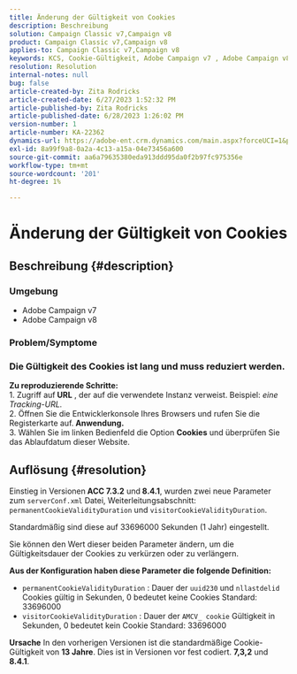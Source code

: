 ```yaml
---
title: Änderung der Gültigkeit von Cookies
description: Beschreibung
solution: Campaign Classic v7,Campaign v8
product: Campaign Classic v7,Campaign v8
applies-to: Campaign Classic v7,Campaign v8
keywords: KCS, Cookie-Gültigkeit, Adobe Campaign v7 , Adobe Campaign v8
resolution: Resolution
internal-notes: null
bug: false
article-created-by: Zita Rodricks
article-created-date: 6/27/2023 1:52:32 PM
article-published-by: Zita Rodricks
article-published-date: 6/28/2023 1:26:02 PM
version-number: 1
article-number: KA-22362
dynamics-url: https://adobe-ent.crm.dynamics.com/main.aspx?forceUCI=1&pagetype=entityrecord&etn=knowledgearticle&id=b31e3fd7-f114-ee11-8f6e-6045bd006704
exl-id: 8a99f9a8-0a2a-4c13-a15a-04e73456a600
source-git-commit: aa6a79635380eda913ddd95da0f2b97fc975356e
workflow-type: tm+mt
source-wordcount: '201'
ht-degree: 1%

---
```


# Änderung der Gültigkeit von Cookies

## Beschreibung {#description}


### Umgebung

- Adobe Campaign v7
- Adobe Campaign v8


### Problem/Symptome

### Die Gültigkeit des Cookies ist lang und muss reduziert werden.

<b>Zu reproduzierende Schritte:</b>
<br>1. Zugriff auf<b> URL</b> , der auf die verwendete Instanz verweist. Beispiel: *eine Tracking-URL.*
<br>2. Öffnen Sie die Entwicklerkonsole Ihres Browsers und rufen Sie die Registerkarte auf.<b> Anwendung.</b>
<br>3. Wählen Sie im linken Bedienfeld die Option <b>Cookies</b> und überprüfen Sie das Ablaufdatum dieser Website.










## Auflösung {#resolution}


Einstieg in Versionen<b> ACC 7.3.2</b> und<b> 8.4.1</b>, wurden zwei neue Parameter zum `serverConf.xml` Datei, Weiterleitungsabschnitt:
`permanentCookieValidityDuration` und `visitorCookieValidityDuration`.

Standardmäßig sind diese auf 33696000 Sekunden (1 Jahr) eingestellt.

Sie können den Wert dieser beiden Parameter ändern, um die Gültigkeitsdauer der Cookies zu verkürzen oder zu verlängern. 

<b>Aus der Konfiguration haben diese Parameter die folgende Definition:</b>

- `permanentCookieValidityDuration` : Dauer der `uuid230` und `nllastdelid` Cookies gültig in Sekunden, 0 bedeutet keine Cookies Standard: 33696000
- `visitorCookieValidityDuration` : Dauer der `AMCV_ cookie` Gültigkeit in Sekunden, 0 bedeutet kein Cookie Standard: 33696000



<b>Ursache</b>
In den vorherigen Versionen ist die standardmäßige Cookie-Gültigkeit von <b>13 Jahre</b>. Dies ist in Versionen vor fest codiert. <b>7,3,2</b> und <b>8.4.1</b>.
